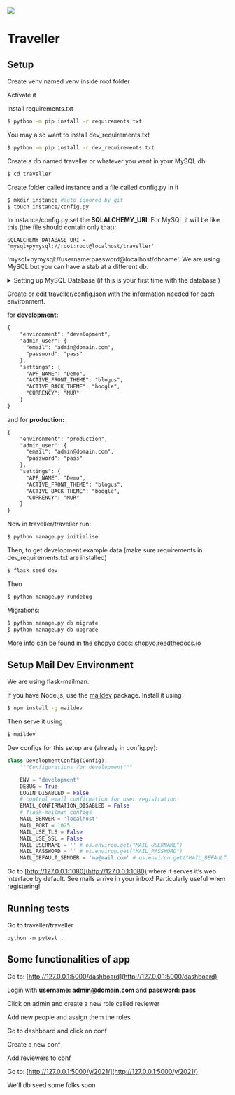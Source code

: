 
![](icon.png)

# Traveller


## Setup

Create venv named venv inside root folder

Activate it


Install requirements.txt

```bash
$ python -m pip install -r requirements.txt
```

You may also want to install dev_requirements.txt

```bash
$ python -m pip install -r dev_requirements.txt
```

Create a db named traveller or whatever you want in your MySQL db

```bash
$ cd traveller
```

Create folder called instance and a file called config.py in it

```bash
$ mkdir instance #auto ignored by git
$ touch instance/config.py
```

In instance/config.py set the __SQLALCHEMY_URI__. For MySQL it will be like this (the file should contain only that):

```
SQLALCHEMY_DATABASE_URI = 'mysql+pymysql://root:root@localhost/traveller'
```
'mysql+pymysql://username:password@localhost/dbname'.
We are using MySQL but you can have a stab at a different db.

<details>
  <summary>Setting up MySQL Database (if this is your first time with the database )</summary>

  - start the database
  ```bash
$ systemctl start mysql
```

(or)

```bash
$ service start mysql
```
- once you have started the database

```bash
$ mysql
```
```mysql
mysql >  CREATE DATABASE traveller;
```
- This will create the batabase in your local mysql server, you can exit the Mysql CLI client and complete the remaining steps
</details>

Create or edit traveller/config.json with the information needed for each environment.

for __development:__

```markdown
{
    "environment": "development",
    "admin_user": {
      "email": "admin@domain.com",
      "password": "pass"
    },
    "settings": {
      "APP_NAME": "Demo",
      "ACTIVE_FRONT_THEME": "blogus",
      "ACTIVE_BACK_THEME": "boogle",
      "CURRENCY": "MUR"
    }
}
```

and for __production:__

```markdown
{
    "environment": "production",
    "admin_user": {
      "email": "admin@domain.com",
      "password": "pass"
    },
    "settings": {
      "APP_NAME": "Demo",
      "ACTIVE_FRONT_THEME": "blogus",
      "ACTIVE_BACK_THEME": "boogle",
      "CURRENCY": "MUR"
    }
}
```

Now in traveller/traveller run:

```bash
$ python manage.py initialise
```

Then, to get development example data (make sure requirements in dev_requirements.txt are installed)

```bash
$ flask seed dev
```
Then

```bash
$ python manage.py rundebug
```

Migrations:

```bash
$ python manage.py db migrate
$ python manage.py db upgrade
```
More info can be found in the shopyo docs: [shopyo.readthedocs.io](https://shopyo.readthedocs.io/en/latest/)


## Setup Mail Dev Environment

We are using flask-mailman.

If you have Node.js, use the [maildev](https://github.com/maildev/maildev) package. Install it using

```bash
$ npm install -g maildev
```

Then serve it using

```bash
$ maildev
```

Dev configs for this setup are (already in config.py):

```python
class DevelopmentConfig(Config):
    """Configurations for development"""

    ENV = "development"
    DEBUG = True
    LOGIN_DISABLED = False
    # control email confirmation for user registration
    EMAIL_CONFIRMATION_DISABLED = False
    # flask-mailman configs
    MAIL_SERVER = 'localhost'
    MAIL_PORT = 1025
    MAIL_USE_TLS = False
    MAIL_USE_SSL = False
    MAIL_USERNAME = '' # os.environ.get("MAIL_USERNAME")
    MAIL_PASSWORD = '' # os.environ.get("MAIL_PASSWORD")
    MAIL_DEFAULT_SENDER = 'ma@mail.com' # os.environ.get("MAIL_DEFAULT_SENDER")
```

Go to [http://127.0.0.1:1080](http://127.0.0.1:1080) where it serves it’s web interface by default. See mails arrive in your inbox!
Particularly useful when registering!

## Running tests

Go to traveller/traveller

```
python -m pytest .
```

## Some functionalities of app

Go to: [http://127.0.0.1:5000/dashboard](http://127.0.0.1:5000/dashboard)

Login with __username: admin@domain.com__ and __password: pass__


Click on admin and create a new role called reviewer

Add new people and assign them the roles

Go to dashboard and click on conf

Create a new conf

Add reviewers to conf

Go to: [http://127.0.0.1:5000/y/2021/](http://127.0.0.1:5000/y/2021/)

We'll db seed some folks soon
